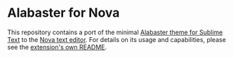 # Alabaster for Nova

This repository contains a port of the minimal [Alabaster theme for Sublime Text](https://github.com/tonsky/sublime-scheme-alabaster) to the [Nova text editor](https://nova.app). For details on its usage and capabilities, please see the [extension's own README](Alabaster.novaextension/README.md).
